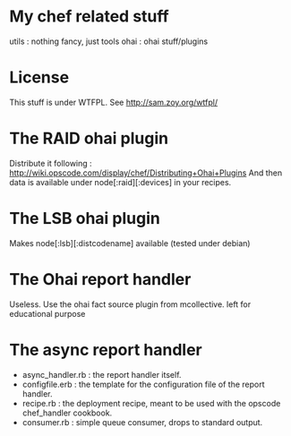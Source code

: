 My chef related stuff
=====================

utils : nothing fancy, just tools
ohai : ohai stuff/plugins

License
=======

This stuff is under WTFPL. See http://sam.zoy.org/wtfpl/

The RAID ohai plugin
====================

Distribute it following : http://wiki.opscode.com/display/chef/Distributing+Ohai+Plugins
And then data is available under node[:raid][:devices] in your recipes.

The LSB ohai plugin
===================

Makes node[:lsb][:distcodename] available (tested under debian)

The Ohai report handler
=======================

Useless. Use the ohai fact source plugin from mcollective. left for educational purpose

The async report handler
========================

* async_handler.rb : the report handler itself.
* configfile.erb : the template for the configuration file of the report handler.
* recipe.rb : the deployment recipe, meant to be used with the opscode chef_handler cookbook.
* consumer.rb : simple queue consumer, drops to standard output.

